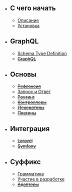 - ## С чего начать
    - [Описание](/README)
    - [Установка](/installation)
- ## GraphQL
    - [Schema Type Definition](/sdl)
    - ~~[GraphQL](/graphql)~~
- ## Основы
    - ~~[Рефлексия](/reflection)~~
    - [Запрос и Ответ](/http)
    - ~~[Роутинг](/routes)~~
    - ~~[Контроллеры](/controllers)~~
    - ~~[Декораторы](/decorators)~~
    - ~~[Плагины](/plugins)~~
- ## Интеграция
    - ~~[Laravel](/laravel)~~
    - ~~[Symfony](/symfony)~~
- ## Суффикс
    - [Грамматика](/grammar)
    - [Участие в разработке](/contributions)
    - ~~[Адаптеры](/adapters)~~
